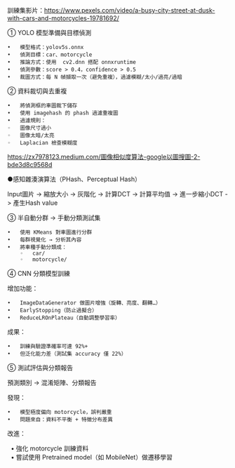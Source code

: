 訓練集影片：https://www.pexels.com/video/a-busy-city-street-at-dusk-with-cars-and-motorcycles-19781692/ 
 
① YOLO 模型準備與目標偵測 

   	•	模型格式：yolov5s.onnx 
	•	偵測目標：car、motorcycle 
	•	推論方式：使用  cv2.dnn 搭配 onnxruntime 
	•	偵測參數：score > 0.4，confidence > 0.5 
	•	裁圖方式：每 N 幀擷取一次（避免重複），過濾模糊/太小/過亮/過暗 

② 資料裁切與去重複

	•	將偵測框的車圖裁下儲存
	•	使用 imagehash 的 phash 過濾重複圖
	•	過濾規則：
	◦	圖像尺寸過小
	◦	圖像太暗/太亮
	◦	Laplacian 檢查模糊度
 
https://zx7978123.medium.com/圖像相似度算法-google以圖搜圖-2-bde3d8c9568d

●感知雜湊演算法（PHash、Perceptual Hash）

Input圖片 -> 縮放大小 -> 灰階化 -> 計算DCT  -> 計算平均值 -> 進一步縮小DCT -> 產生Hash value

③ 半自動分群 → 手動分類測試集

	•	使用 KMeans 對車圖進行分群
	•	每群視覺化 → 分析其內容
	•	將車種手動分類成：
		◦	car/
		◦	motorcycle/
 
④  CNN 分類模型訓練

增加功能：

	•	ImageDataGenerator 做圖片增強（旋轉、亮度、翻轉…）
	•	EarlyStopping（防止過擬合）
	•	ReduceLROnPlateau（自動調整學習率）
 
成果：

	•	訓練與驗證準確率可達 92%+
	•	但泛化能力差（測試集 accuracy 僅 22%）
 
⑤ 測試評估與分類報告

預測類別 → 混淆矩陣、分類報告

發現：

	•	模型極度偏向 motorcycle，誤判嚴重
	•	問題來自：資料不平衡 + 特徵分布差異

改進：

   	•	強化 motorcycle 訓練資料    
   	•	嘗試使用 Pretrained model（如 MobileNet）做遷移學習 
